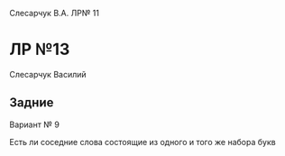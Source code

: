Слесарчук В.А. ЛР№ 11

# ЛР №13

Слесарчук Василий

## Задние
Вариант № 9

Есть ли соседние слова состоящие из одного и того же набора букв
